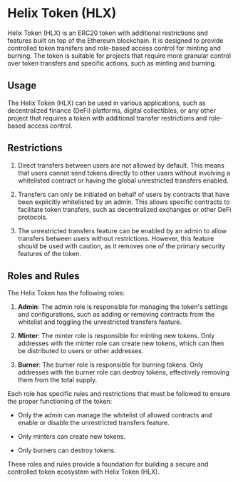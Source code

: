 # Helix Token (HLX)

Helix Token (HLX) is an ERC20 token with additional restrictions and features built on top of the Ethereum blockchain. It is designed to provide controlled token transfers and role-based access control for minting and burning. The token is suitable for projects that require more granular control over token transfers and specific actions, such as minting and burning.

## Usage

The Helix Token (HLX) can be used in various applications, such as decentralized finance (DeFi) platforms, digital collectibles, or any other project that requires a token with additional transfer restrictions and role-based access control.

## Restrictions

1. Direct transfers between users are not allowed by default. This means that users cannot send tokens directly to other users without involving a whitelisted contract or having the global unrestricted transfers enabled.

2. Transfers can only be initiated on behalf of users by contracts that have been explicitly whitelisted by an admin. This allows specific contracts to facilitate token transfers, such as decentralized exchanges or other DeFi protocols.

3. The unrestricted transfers feature can be enabled by an admin to allow transfers between users without restrictions. However, this feature should be used with caution, as it removes one of the primary security features of the token.

## Roles and Rules

The Helix Token has the following roles:

1. **Admin**: The admin role is responsible for managing the token's settings and configurations, such as adding or removing contracts from the whitelist and toggling the unrestricted transfers feature.

2. **Minter**: The minter role is responsible for minting new tokens. Only addresses with the minter role can create new tokens, which can then be distributed to users or other addresses.

3. **Burner**: The burner role is responsible for burning tokens. Only addresses with the burner role can destroy tokens, effectively removing them from the total supply.

Each role has specific rules and restrictions that must be followed to ensure the proper functioning of the token:

- Only the admin can manage the whitelist of allowed contracts and enable or disable the unrestricted transfers feature.

- Only minters can create new tokens.

- Only burners can destroy tokens.

These roles and rules provide a foundation for building a secure and controlled token ecosystem with Helix Token (HLX).
